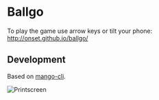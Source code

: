 # Ballgo

To play the game use arrow keys or tilt your phone: http://onset.github.io/ballgo/

## Development

Based on [mango-cli](http://mangoweb.github.io/mango/).

![Printscreen](https://raw.githubusercontent.com/Onset/Ballgo/master/printscreen.png)
